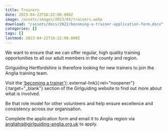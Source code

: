 ```yaml
---
title: Trainers
date: 2023-04-22T16:22:00.000Z
image: /assets/images/2023/05/trainers.webp
download: "/assets/docs/2022/becoming-a-trainer-application-form.docx"
categories: []
tags: []
lastmod: 2023-04-22T16:22:00.000Z
---
```

We want to ensure that we can offer regular, high quality training opportunities to all our adult members in the county and region.

Girlguiding Hertfordshire is therefore looking for new trainers to join the Anglia training team.

Visit the [‘becoming a trainer’](https://www.girlguiding.org.uk/making-guiding-happen/learning-and-development/helping-others-to-learn/becoming-a-trainer/){:.external-link}{:rel="noopener"}{:target="_blank"} section of the Girlguiding website to find out more about what is involved.

Be that role model for other volunteers and help ensure excellence and consistency across our organisation.

Complete the application form and email it to Anglia region via <angliahq@girlguiding-anglia.org.uk> to apply.
[]()